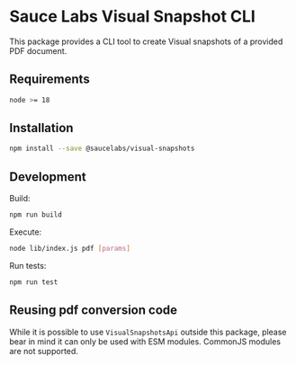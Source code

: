 # Sauce Labs Visual Snapshot CLI

This package provides a CLI tool to create Visual snapshots of a provided PDF document.

## Requirements

```sh
node >= 18
```

## Installation

```sh
npm install --save @saucelabs/visual-snapshots
```

## Development

Build:

```sh
npm run build
```

Execute:

```sh
node lib/index.js pdf [params]
```

Run tests:

```sh
npm run test
```

## Reusing pdf conversion code

While it is possible to use `VisualSnapshotsApi` outside this package, please bear in mind it can only be used with ESM modules.
CommonJS modules are not supported.
